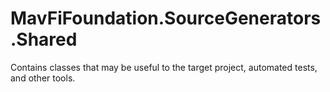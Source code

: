 # MavFiFoundation.SourceGenerators.Shared

Contains classes that may be useful to the target project, automated tests, and other tools.
